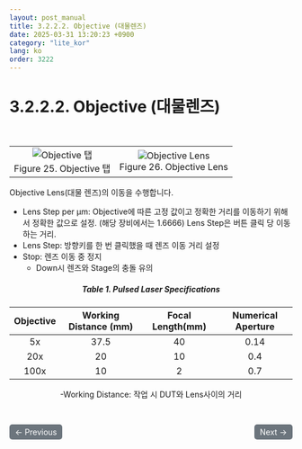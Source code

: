 ```yaml
---
layout: post_manual
title: 3.2.2.2.	Objective (대물렌즈)
date: 2025-03-31 13:20:23 +0900
category: "lite_kor"
lang: ko
order: 3222
---
```


# 3.2.2.2. Objective (대물렌즈)

<br/> <!-- 한줄 띄기 -->

<!-- 2x2 이미지 테이블 -->
<table align="center">
  <tr>
    <td align="center">
      <img src="/assets/Chapter-3/Objective 탭.png" alt="Objective 탭">
      <div>Figure 25. Objective 탭</div>
    </td>
    <td align="center">
      <img src="/assets/Chapter-3/Objective Lens.png" alt="Objective Lens">
      <div>Figure 26. Objective Lens</div>
    </td>
  </tr>
</table>

Objective Lens(대물 렌즈)의 이동을 수행합니다.
-	Lens Step per μm: Objective에 따른 고정 값이고 정확한 거리를 이동하기 위해서 정확한 값으로 설정. (해당 장비에서는 1.6666) Lens Step은 버튼 클릭 당 이동하는 거리.
-	Lens Step: 방향키를 한 번 클릭했을 때 렌즈 이동 거리 설정
-	Stop: 렌즈 이동 중 정지
    -	Down시 렌즈와 Stage의 충돌 유의

<div align="center"> 
<h5>Table 1. Pulsed Laser Specifications</h5>
</div>

<div align="center">

|  Objective  |   Working Distance (mm) |  Focal Length(mm)  |  Numerical Aperture  |
|:-----------:|:-----------------------:|:------------------:|:--------------------:|
|     5x      |            37.5         |         40         |         0.14         |
|     20x     |            20           |         10         |         0.4          |
|     100x    |            10           |         2          |         0.7          |

</div>

<div align="center"> 
-Working Distance: 작업 시 DUT와 Lens사이의 거리
</div>

<!-- 이전/다음 페이지 버튼 -->
<br/>
<br/>
<div style="display: flex; justify-content: space-between; align-items: center; margin-top: 10;">
  <!-- 이전 페이지 버튼 -->
  <a href="/manuals/manuals_lite_kor/Chapter 3/Chapter 3-2-2-1/" class="btn btn-primary" style="display: inline-block; padding: 5px 10px; background-color: #6c757d; color: white; text-decoration: none; border-radius: 5px;">
    ← Previous
  </a>

  <!-- 다음 페이지 버튼 -->
  <a href="/manuals/manuals_lite_kor/Chapter 3/Chapter 3-2-2-3/" class="btn btn-primary" style="display: inline-block; padding: 5px 10px; background-color: #6c757d; color: white; text-decoration: none; border-radius: 5px;">
    Next →
  </a>
</div>